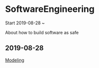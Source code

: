 # SoftwareEngineering
Start 2019-08-28 ~ <br>

About how to build software as safe



2019-08-28
---
[Modeling](./ObjectOrientedModeling.md)
